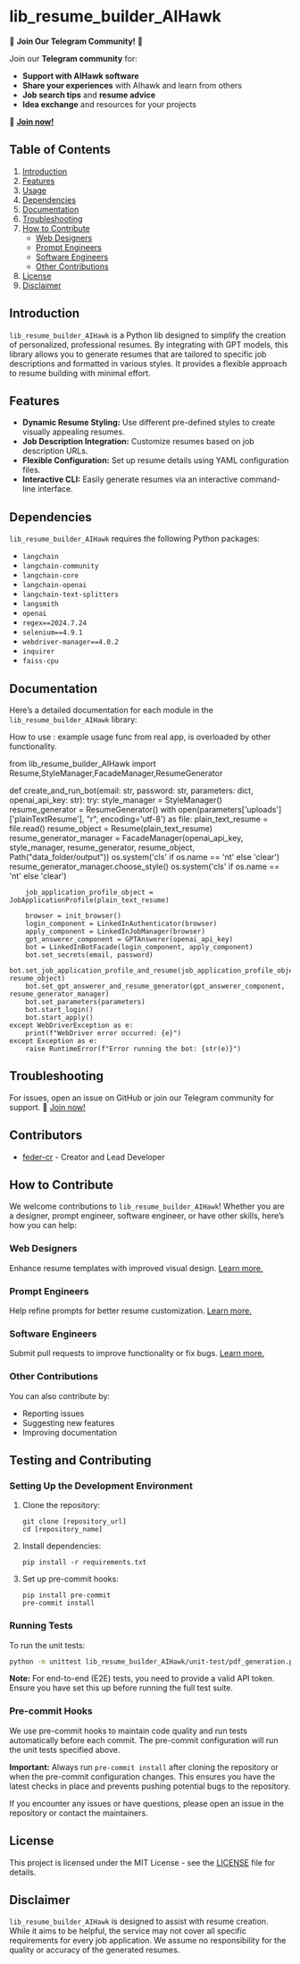 # lib_resume_builder_AIHawk

🚀 **Join Our Telegram Community!** 🚀

Join our **Telegram community** for:
- **Support with AIHawk software**
- **Share your experiences** with AIhawk and learn from others
- **Job search tips** and **resume advice**
- **Idea exchange** and resources for your projects

📲 **[Join now!](https://t.me/AIhawkCommunity)**

## Table of Contents

1. [Introduction](#introduction)
2. [Features](#features)
3. [Usage](#usage)
4. [Dependencies](#dependencies)
5. [Documentation](#documentation)
6. [Troubleshooting](#troubleshooting)
7. [How to Contribute](#how-to-contribute)
   - [Web Designers](#web-designers)
   - [Prompt Engineers](#prompt-engineers)
   - [Software Engineers](#software-engineers)
   - [Other Contributions](#other-contributions)
8. [License](#license)
9. [Disclaimer](#disclaimer)

## Introduction

`lib_resume_builder_AIHawk` is a Python lib designed to simplify the creation of personalized, professional resumes. By integrating with GPT models, this library allows you to generate resumes that are tailored to specific job descriptions and formatted in various styles. It provides a flexible approach to resume building with minimal effort.

## Features

- **Dynamic Resume Styling:** Use different pre-defined styles to create visually appealing resumes.
- **Job Description Integration:** Customize resumes based on job description URLs.
- **Flexible Configuration:** Set up resume details using YAML configuration files.
- **Interactive CLI:** Easily generate resumes via an interactive command-line interface.

## Dependencies

`lib_resume_builder_AIHawk` requires the following Python packages:

- `langchain`
- `langchain-community`
- `langchain-core`
- `langchain-openai`
- `langchain-text-splitters`
- `langsmith`
- `openai`
- `regex==2024.7.24`
- `selenium==4.9.1`
- `webdriver-manager==4.0.2`
- `inquirer`
- `faiss-cpu`


## Documentation

Here’s a detailed documentation for each module in the `lib_resume_builder_AIHawk` library:

How to use :
example usage func from real app, is  overloaded by other functionality.

from lib_resume_builder_AIHawk import Resume,StyleManager,FacadeManager,ResumeGenerator

def create_and_run_bot(email: str, password: str, parameters: dict, openai_api_key: str):
    try:
        style_manager = StyleManager()
        resume_generator = ResumeGenerator()
        with open(parameters['uploads']['plainTextResume'], "r", encoding='utf-8') as file:
            plain_text_resume = file.read()
        resume_object = Resume(plain_text_resume)
        resume_generator_manager = FacadeManager(openai_api_key, style_manager, resume_generator, resume_object, Path("data_folder/output"))
        os.system('cls' if os.name == 'nt' else 'clear')
        resume_generator_manager.choose_style()
        os.system('cls' if os.name == 'nt' else 'clear')

        job_application_profile_object = JobApplicationProfile(plain_text_resume)

        browser = init_browser()
        login_component = LinkedInAuthenticator(browser)
        apply_component = LinkedInJobManager(browser)
        gpt_answerer_component = GPTAnswerer(openai_api_key)
        bot = LinkedInBotFacade(login_component, apply_component)
        bot.set_secrets(email, password)
        bot.set_job_application_profile_and_resume(job_application_profile_object, resume_object)
        bot.set_gpt_answerer_and_resume_generator(gpt_answerer_component, resume_generator_manager)
        bot.set_parameters(parameters)
        bot.start_login()
        bot.start_apply()
    except WebDriverException as e:
        print(f"WebDriver error occurred: {e}")
    except Exception as e:
        raise RuntimeError(f"Error running the bot: {str(e)}")




## Troubleshooting

For issues, open an issue on GitHub or join our Telegram community for support.
📲 [Join now!](https://t.me/AIhawkCommunity)

## Contributors

- [feder-cr](https://github.com/feder-cr) - Creator and Lead Developer

## How to Contribute

We welcome contributions to `lib_resume_builder_AIHawk`! Whether you are a designer, prompt engineer, software engineer, or have other skills, here’s how you can help:

### Web Designers

Enhance resume templates with improved visual design. [Learn more.](how_to_contribute/web_designer.md)

### Prompt Engineers

Help refine prompts for better resume customization. [Learn more.](how_to_contribute/prompt_engineer.md)

### Software Engineers

Submit pull requests to improve functionality or fix bugs. [Learn more.](https://docs.github.com/en/get-started/exploring-projects-on-github/contributing-to-a-project)

### Other Contributions

You can also contribute by:
- Reporting issues
- Suggesting new features
- Improving documentation

## Testing and Contributing

### Setting Up the Development Environment

1. Clone the repository:
   ```
   git clone [repository_url]
   cd [repository_name]
   ```

2. Install dependencies:
   ```
   pip install -r requirements.txt
   ```

3. Set up pre-commit hooks:
   ```
   pip install pre-commit
   pre-commit install
   ```

### Running Tests

To run the unit tests:

```bash
python -m unittest lib_resume_builder_AIHawk/unit-test/pdf_generation.py
```

**Note:** For end-to-end (E2E) tests, you need to provide a valid API token. Ensure you have set this up before running the full test suite.


### Pre-commit Hooks

We use pre-commit hooks to maintain code quality and run tests automatically before each commit. The pre-commit configuration will run the unit tests specified above.

**Important:** Always run `pre-commit install` after cloning the repository or when the pre-commit configuration changes. This ensures you have the latest checks in place and prevents pushing potential bugs to the repository.

If you encounter any issues or have questions, please open an issue in the repository or contact the maintainers.

## License

This project is licensed under the MIT License - see the [LICENSE](LICENSE) file for details.

## Disclaimer

`lib_resume_builder_AIHawk` is designed to assist with resume creation. While it aims to be helpful, the service may not cover all specific requirements for every job application. We assume no responsibility for the quality or accuracy of the generated resumes.

